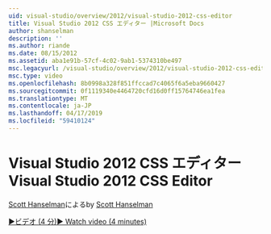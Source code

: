 ```yaml
---
uid: visual-studio/overview/2012/visual-studio-2012-css-editor
title: Visual Studio 2012 CSS エディター |Microsoft Docs
author: shanselman
description: ''
ms.author: riande
ms.date: 08/15/2012
ms.assetid: aba1e91b-57cf-4c02-9ab1-5374310be497
msc.legacyurl: /visual-studio/overview/2012/visual-studio-2012-css-editor
msc.type: video
ms.openlocfilehash: 8b0998a328f851ffccad7c4065f6a5eba9660427
ms.sourcegitcommit: 0f1119340e4464720cfd16d0ff15764746ea1fea
ms.translationtype: MT
ms.contentlocale: ja-JP
ms.lasthandoff: 04/17/2019
ms.locfileid: "59410124"
---
```

# <a name="visual-studio-2012-css-editor"></a><span data-ttu-id="4b0c9-102">Visual Studio 2012 CSS エディター</span><span class="sxs-lookup"><span data-stu-id="4b0c9-102">Visual Studio 2012 CSS Editor</span></span>

<span data-ttu-id="4b0c9-103">[Scott Hanselman](https://github.com/shanselman)による</span><span class="sxs-lookup"><span data-stu-id="4b0c9-103">by [Scott Hanselman](https://github.com/shanselman)</span></span>

[<span data-ttu-id="4b0c9-104">&#9654;ビデオ (4 分)</span><span class="sxs-lookup"><span data-stu-id="4b0c9-104">&#9654; Watch video (4 minutes)</span></span>](https://channel9.msdn.com/Blogs/ASP-NET-Site-Videos/visual-studio-2012-css-editor)

